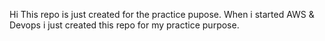 Hi This repo is just created for the practice pupose. When i started AWS & Devops i just created this repo for my practice purpose. 
